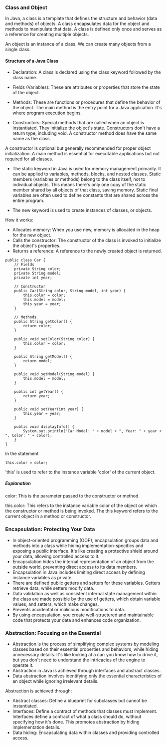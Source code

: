 ### Class and Object

In Java, a class is a template that defines the structure and behavior (data and methods) of objects. A class encapsulates data for the object and methods to manipulate that data. A class is defined only once and serves as a reference for creating multiple objects.

An object is an instance of a class. We can create many objects from a single class.

#### Structure of a Java Class

- Declaration: A class is declared using the class keyword followed by the class name.

- Fields (Variables): These are attributes or properties that store the state of the object.

- Methods: These are functions or procedures that define the behavior of the object. The main method is the entry point for a Java application. It's where program execution begins.

- Constructors: Special methods that are called when an object is instantiated. They initialize the object's state. Constructors don't have a return type, including void. A constructor method does have the same name as the class.

A constructor is optional but generally recommended for proper object initialization.
A main method is essential for executable applications but not required for all classes.

- The static keyword in Java is used for memory management primarily. It can be applied to variables, methods, blocks, and nested classes. Static members (variables or methods) belong to the class itself, not to individual objects. This means there's only one copy of the static member shared by all objects of that class, saving memory. Static final variables are often used to define constants that are shared across the entire program.

- The new keyword is used to create instances of classes, or objects.

How it works:

- Allocates memory: When you use new, memory is allocated in the heap for the new object.
- Calls the constructor: The constructor of the class is invoked to initialize the object's properties.
- Returns a reference: A reference to the newly created object is returned.

```
public class Car {
    // Fields
    private String color;
    private String model;
    private int year;

    // Constructor
    public Car(String color, String model, int year) {
        this.color = color;
        this.model = model;
        this.year = year;
    }

    // Methods
    public String getColor() {
        return color;
    }

    public void setColor(String color) {
        this.color = color;
    }

    public String getModel() {
        return model;
    }

    public void setModel(String model) {
        this.model = model;
    }

    public int getYear() {
        return year;
    }

    public void setYear(int year) {
        this.year = year;
    }

    public void displayInfo() {
        System.out.println("Car Model: " + model + ", Year: " + year + ", Color: " + color);
    }
}
```

In the statement

```
this.color = color;
```

'this' is used to refer to the instance variable 'color' of the current object.

##### Explanation

color: This is the parameter passed to the constructor or method.

this.color: This refers to the instance variable color of the object on which the constructor or method is being invoked. The this keyword refers to the current object in a method or constructor.​

### Encapsulation: Protecting Your Data
- In object-oriented programming (OOP), encapsulation groups data and methods into a class while hiding implementation-specifics and exposing a public interface. It's like creating a protective shield around your data, allowing controlled access to it.
- Encapsulation hides the internal representation of an object from the outside world, preventing direct access to its data members.
- Encapsulation in Java includes limiting direct access by defining instance variables as private.
- There are defined public getters and setters for these variables. Getters retrieve data, while setters modify data.
- Data validation as well as consistent internal state management within the class are made possible by the use of getters, which obtain variable values, and setters, which make changes.
- Prevents accidental or malicious modifications to data.
- By using encapsulation, you create well-structured and maintainable code that protects your data and enhances code organization.

### Abstraction: Focusing on the Essential
- Abstraction is the process of simplifying complex systems by modeling classes based on their essential properties and behaviors, while hiding unnecessary details. It's like looking at a car: you know how to drive it, but you don't need to understand the intricacies of the engine to operate it.
- Abstraction in Java is achieved through interfaces and abstract classes.
- Data abstraction involves identifying only the essential characteristics of an object while ignoring irrelevant details.

Abstraction is achieved through:

- Abstract classes: Define a blueprint for subclasses but cannot be instantiated.
- Interfaces: Define a contract of methods that classes must implement. Interfaces define a contract of what a class should do, without specifying how it's done. This promotes abstraction by hiding implementation details.
- Data hiding: Encapsulating data within classes and providing controlled access.





